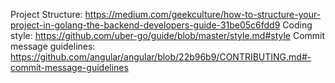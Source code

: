 Project Structure: https://medium.com/geekculture/how-to-structure-your-project-in-golang-the-backend-developers-guide-31be05c6fdd9
Coding style: https://github.com/uber-go/guide/blob/master/style.md#style
Commit message guidelines: https://github.com/angular/angular/blob/22b96b9/CONTRIBUTING.md#-commit-message-guidelines
